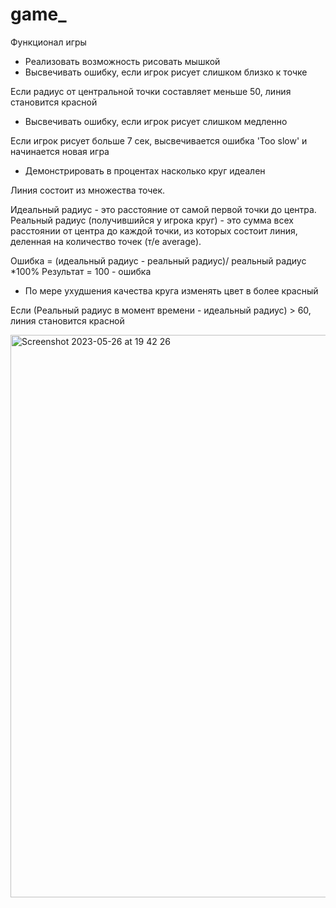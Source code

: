 # game_

Функционал игры
- Реализовать возможность рисовать мышкой 
- Высвечивать ошибку, если игрок рисует слишком близко к точке 

Если радиус от центральной точки составляет меньше 50, линия становится красной

- Высвечивать ошибку, если игрок рисует слишком медленно 

Если игрок рисует больше 7 сек, высвечивается ошибка 'Too slow' и начинается новая игра

- Демонстрировать в процентах насколько круг идеален 

Линия состоит из множества точек.

Идеальный радиус - это расстояние от самой первой точки до центра. 
Реальный радиус (получившийся у игрока круг) - это сумма всех расстоянии от центра до каждой точки, из которых состоит линия, деленная на количество точек (т/е average).

Ошибка = (идеальный радиус - реальный радиус)/ реальный радиус  *100%
Результат = 100 - ошибка

- По мере ухудшения качества круга изменять цвет в более красный 

Если (Реальный радиус в момент времени - идеальный радиус) > 60, линия становится красной



<img width="900" alt="Screenshot 2023-05-26 at 19 42 26" src="https://github.com/SabinaBeisembayevakz/game_/assets/120465527/4c1c7329-23b7-424d-98b2-9f62a0d5f50c">
